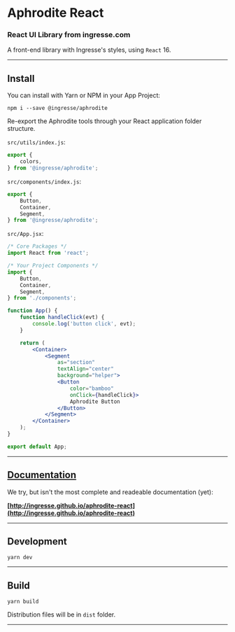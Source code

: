 # Aphrodite React
### React UI Library from ingresse.com

A front-end library with Ingresse's styles, using `React` 16.

---

## Install
You can install with Yarn or NPM in your App Project:
```
npm i --save @ingresse/aphrodite
```

Re-export the Aphrodite tools through your React application folder structure.

`src/utils/index.js`:
```js
export {
    colors,
} from '@ingresse/aphrodite';
```

`src/components/index.js`:
```js
export {
    Button,
    Container,
    Segment,
} from '@ingresse/aphrodite';
```

`src/App.jsx`:
```jsx
/* Core Packages */
import React from 'react';

/* Your Project Components */
import {
    Button,
    Container,
    Segment,
} from './components';

function App() {
    function handleClick(evt) {
        console.log('button click', evt);
    }

    return (
        <Container>
            <Segment
                as="section"
                textAlign="center"
                background="helper">
                <Button
                    color="bamboo"
                    onClick={handleClick}>
                    Aphrodite Button
                </Button>
            </Segment>
        </Container>
    );
}

export default App;
```

---


## [Documentation](http://ingresse.github.io/aphrodite)

We try, but isn't the most complete and readeable documentation (yet):

**[http://ingresse.github.io/aphrodite-react](http://ingresse.github.io/aphrodite-react)**


---


## Development
```
yarn dev
```

---


## Build
```
yarn build
```
Distribution files will be in `dist` folder.

---
